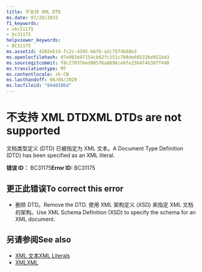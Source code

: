 ```yaml
---
title: 不支持 XML DTD
ms.date: 07/20/2015
f1_keywords:
- vbc31175
- bc31175
helpviewer_keywords:
- BC31175
ms.assetid: 4202eb14-fc2c-4345-b6fb-a2c7574b60e3
ms.openlocfilehash: 07e083e97154cb62fc151c708de60533be951b43
ms.sourcegitcommit: f8c270376ed905f6a8896ce0fe25b4f4b38ff498
ms.translationtype: MT
ms.contentlocale: zh-CN
ms.lasthandoff: 06/04/2020
ms.locfileid: "84401064"
---
```

# <a name="xml-dtds-are-not-supported"></a><span data-ttu-id="38bae-102">不支持 XML DTD</span><span class="sxs-lookup"><span data-stu-id="38bae-102">XML DTDs are not supported</span></span>
<span data-ttu-id="38bae-103">文档类型定义 (DTD) 已被指定为 XML 文本。</span><span class="sxs-lookup"><span data-stu-id="38bae-103">A Document Type Definition (DTD) has been specified as an XML literal.</span></span>  
  
 <span data-ttu-id="38bae-104">**错误 ID：** BC31175</span><span class="sxs-lookup"><span data-stu-id="38bae-104">**Error ID:** BC31175</span></span>  
  
## <a name="to-correct-this-error"></a><span data-ttu-id="38bae-105">更正此错误</span><span class="sxs-lookup"><span data-stu-id="38bae-105">To correct this error</span></span>  
  
- <span data-ttu-id="38bae-106">删除 DTD。</span><span class="sxs-lookup"><span data-stu-id="38bae-106">Remove the DTD.</span></span> <span data-ttu-id="38bae-107">使用 XML 架构定义 (XSD) 来指定 XML 文档的架构。</span><span class="sxs-lookup"><span data-stu-id="38bae-107">Use XML Schema Definition (XSD) to specify the schema for an XML document.</span></span>  
  
## <a name="see-also"></a><span data-ttu-id="38bae-108">另请参阅</span><span class="sxs-lookup"><span data-stu-id="38bae-108">See also</span></span>

- [<span data-ttu-id="38bae-109">XML 文本</span><span class="sxs-lookup"><span data-stu-id="38bae-109">XML Literals</span></span>](../language-reference/xml-literals/index.md)
- [<span data-ttu-id="38bae-110">XML</span><span class="sxs-lookup"><span data-stu-id="38bae-110">XML</span></span>](../programming-guide/language-features/xml/index.md)
